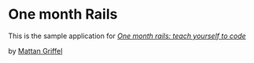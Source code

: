 # One month Rails

This is the sample application for 
[*One month rails: teach yourself to code*](http://onemonthrails.com)

by [Mattan Griffel](http://mattangriffel.com)